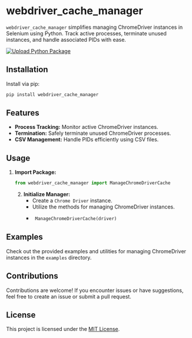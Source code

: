 # webdriver_cache_manager

`webdriver_cache_manager` simplifies managing ChromeDriver instances in Selenium using Python. Track active processes, terminate unused instances, and handle associated PIDs with ease.

[![Upload Python Package](https://github.com/mnawaz6935/webdriver_cache_manager/actions/workflows/python-publish.yml/badge.svg?branch=main)](https://github.com/mnawaz6935/webdriver_cache_manager/actions/workflows/python-publish.yml)
## Installation

Install via pip:

```bash
pip install webdriver_cache_manager
```


## Features

- **Process Tracking:** Monitor active ChromeDriver instances.
- **Termination:** Safely terminate unused ChromeDriver processes.
- **CSV Management:** Handle PIDs efficiently using CSV files.
  
## Usage

1. **Import Package:**
    ```python
    from webdriver_cache_manager import ManageChromeDriverCache
    ```

   2. **Initialize Manager:**
      - Create a `Chrome Driver` instance.
      - Utilize the methods for managing ChromeDriver instances.
      - ````python
         ManageChromeDriverCache(driver)
         ````

## Examples

Check out the provided examples and utilities for managing ChromeDriver instances in the `examples` directory.

## Contributions

Contributions are welcome! If you encounter issues or have suggestions, feel free to create an issue or submit a pull request.

## License

This project is licensed under the [MIT License](LICENSE).
